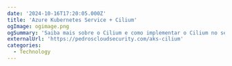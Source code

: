```yaml
---
date: '2024-10-16T17:20:05.000Z'
title: 'Azure Kubernetes Service + Cilium'
ogImage: ogimage.png
ogSummary: 'Saiba mais sobre o Cilium e como implementar o Cilium no serviço Azure Kubernetes'
externalUrl: 'https://pedroscloudsecurity.com/aks-cilium'
categories:
  - Technology
---
```

